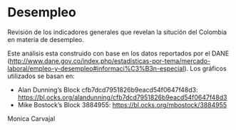 # Desempleo
Revisión de los indicadores generales que revelan la situción del Colombia en materia de desempleo.

Este análisis esta construido con base en los datos reportados por el DANE (http://www.dane.gov.co/index.php/estadisticas-por-tema/mercado-laboral/empleo-y-desempleo#informaci%C3%B3n-especial).
Los gráficos utilizados se basan en:
* Alan Dunning’s Block cfb7dcd7951826b9eacd54f0647f48d3: https://bl.ocks.org/alandunning/cfb7dcd7951826b9eacd54f0647f48d3
* Mike Bostock’s Block 3884955: https://bl.ocks.org/mbostock/3884955

Monica Carvajal